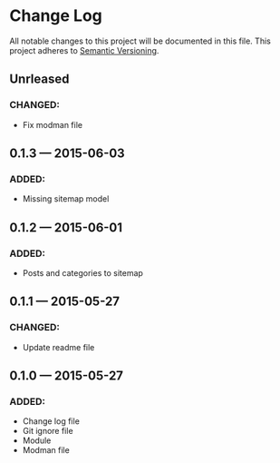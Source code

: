 # Change Log
All notable changes to this project will be documented in this file. This project adheres to [Semantic Versioning](http://semver.org/).

## Unrleased
### CHANGED:
- Fix modman file

## 0.1.3 — 2015-06-03
### ADDED:
- Missing sitemap model

## 0.1.2 — 2015-06-01
### ADDED:
- Posts and categories to sitemap

## 0.1.1 — 2015-05-27
### CHANGED:
- Update readme file

## 0.1.0 — 2015-05-27
### ADDED:
- Change log file
- Git ignore file
- Module
- Modman file
